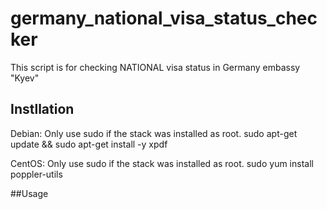 # germany_national_visa_status_checker
This script is for checking NATIONAL visa status in Germany embassy "Kyev"

## Instllation

Debian:
Only use sudo if the stack was installed as root.
sudo apt-get update && sudo apt-get install -y xpdf

CentOS:
Only use sudo if the stack was installed as root.
sudo yum install poppler-utils



##Usage




